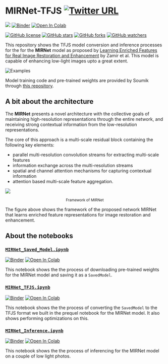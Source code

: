 # MIRNet-TFJS [![Twitter URL](https://img.shields.io/twitter/url?style=social&url=https%3A%2F%2Fgithub.com%2FRishit-dagli%2FMIRNet-TFJS)](https://twitter.com/intent/tweet?text=Wow:&url=https%3A%2F%2Fgithub.com%2FRishit-dagli%2FMIRNet-TFJS)

[![](https://img.shields.io/badge/Rishit-Dagli-brightgreen.svg?colorB=00ff00)](https://www.rishit.tech)
[![Binder](https://mybinder.org/badge_logo.svg)](https://mybinder.org/v2/gh/Rishit-dagli/MIRNet-TFJS/HEAD)
[![Open In Colab](https://colab.research.google.com/assets/colab-badge.svg)](https://colab.research.google.com/github/Rishit-dagli/MIRNet-TFJS)

[![GitHub license](https://img.shields.io/badge/License-Apache%202.0-blue.svg)](LICENSE)
[![GitHub stars](https://img.shields.io/github/stars/Rishit-dagli/MIRNet-TFJS?style=social)](https://github.com/Rishit-dagli/MIRNet-TFJS/stargazers)
[![GitHub forks](https://img.shields.io/github/forks/Rishit-dagli/MIRNet-TFJS?style=social)](https://github.com/Rishit-dagli/MIRNet-TFJS/network/members)
[![GitHub watchers](https://img.shields.io/github/watchers/Rishit-dagli/MIRNet-TFJS?style=social)](https://github.com/Rishit-dagli/MIRNet-TFJS/watchers)

This repository shows the TFJS model conversion and inference processes for the for the **MIRNet** model as proposed by [Learning Enriched Features for Real Image Restoration and Enhancement](https://arxiv.org/pdf/2003.06792v2.pdf) by Zamir et al. This model is capable of enhancing low-light images upto a great extent.

![Examples](https://i.imgur.com/DAsqeFC.jpg)

Model training code and pre-trained weights are provided by Soumik through [this repository](https://github.com/soumik12345/MIRNet/).

## A bit about the architecture

The **MIRNet** presents a novel architecture with the collective goals of maintaining high-resolution representations through the entire network, and
receiving strong contextual information from the low-resolution representations.

The core of this approach is a multi-scale residual block containing the following key elements:
- parallel multi-resolution convolution streams for extracting multi-scale features
- information exchange across the multi-resolution streams
- spatial and channel attention mechanisms for capturing contextual information
- attention based multi-scale feature aggregation.

![](https://i.imgur.com/VOzfG9a.png)
<p align="center">
<small>Framework of MIRNet</small>
</p>

The figure above shows the framework of the proposed network MIRNet that learns enriched feature representations for image restoration and enhancement.

## About the notebooks

### [`MIRNet_Saved_Model.ipynb`](MIRNet_Saved_Model.ipynb) 
[![Binder](https://mybinder.org/badge_logo.svg)](https://mybinder.org/v2/gh/Rishit-dagli/MIRNet-TFJS/HEAD?filepath=MIRNet_Saved_Model.ipynb)
[![Open In Colab](https://colab.research.google.com/assets/colab-badge.svg)](https://colab.research.google.com/github/Rishit-dagli/MIRNet-TFJS/blob/main/MIRNet_Saved_Model.ipynb)

This notebook shows the the process of downloading pre-trained weights for the MIRNet model and saving it as a `SavedModel`.

### [`MIRNet_TFJS.ipynb`](MIRNet_TFJS.ipynb) 
[![Binder](https://mybinder.org/badge_logo.svg)](https://mybinder.org/v2/gh/Rishit-dagli/MIRNet-TFJS/HEAD?filepath=MIRNet_TFJS.ipynb)
[![Open In Colab](https://colab.research.google.com/assets/colab-badge.svg)](https://colab.research.google.com/github/Rishit-dagli/MIRNet-TFJS/blob/main/MIRNet_TFJS.ipynb)

This notebook shows the the process of converting the `SavedModel` to the TFJS format we built in the prequel notebook for the MIRNet model. It also shows performing optimizations on this.

### [`MIRNet_Inference.ipynb`](MIRNet_Inference.ipynb) 
[![Binder](https://mybinder.org/badge_logo.svg)](https://mybinder.org/v2/gh/Rishit-dagli/MIRNet-TFJS/HEAD?filepath=MIRNet_Inference.ipynb)
[![Open In Colab](https://colab.research.google.com/assets/colab-badge.svg)](https://colab.research.google.com/github/Rishit-dagli/MIRNet-TFJS/blob/main/MIRNet_Inference.ipynb)

This notebook shows the the process of inferencing for the MIRNet model on a couple of low light photos.

